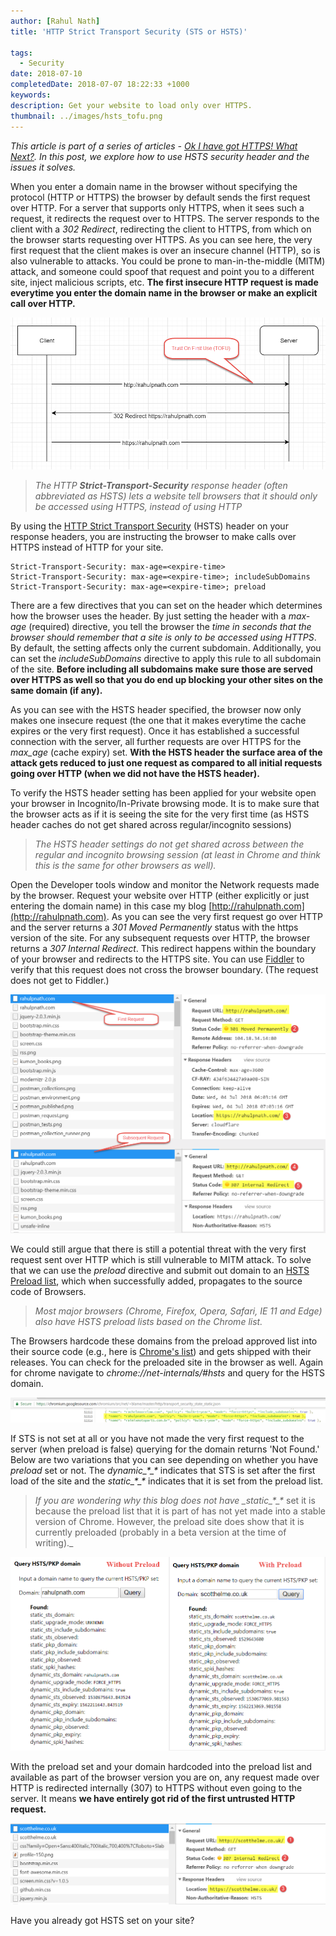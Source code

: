 ```yaml
---
author: [Rahul Nath]
title: 'HTTP Strict Transport Security (STS or HSTS)'
  
tags:
  - Security
date: 2018-07-10
completedDate: 2018-07-07 18:22:33 +1000
keywords:
description: Get your website to load only over HTTPS.
thumbnail: ../images/hsts_tofu.png
---
```


_This article is part of a series of articles - [Ok I have got HTTPS! What Next?](/blog/ok-i-have-got-https-what-next/). In this post, we explore how to use HSTS security header and the issues it solves._

When you enter a domain name in the browser without specifying the protocol (HTTP or HTTPS) the browser by default sends the first request over HTTP. For a server that supports only HTTPS, when it sees such a request, it redirects the request over to HTTPS. The server responds to the client with a _302 Redirect_, redirecting the client to HTTPS, from which on the browser starts requesting over HTTPS. As you can see here, the very first request that the client makes is over an insecure channel (HTTP), so is also vulnerable to attacks. You could be prone to man-in-the-middle (MITM) attack, and someone could spoof that request and point you to a different site, inject malicious scripts, etc. **The first insecure HTTP request is made everytime you enter the domain name in the browser or make an explicit call over HTTP.**

<img src="../images/hsts_tofu.png" alt="Trust on First Use" class="center" />

> _The HTTP **Strict-Transport-Security** response header (often abbreviated as HSTS) lets a website tell browsers that it should only be accessed using HTTPS, instead of using HTTP_

By using the [HTTP Strict Transport Security](https://developer.mozilla.org/en-US/docs/Web/HTTP/Headers/Strict-Transport-Security) (HSTS) header on your response headers, you are instructing the browser to make calls over HTTPS instead of HTTP for your site.

```text
Strict-Transport-Security: max-age=<expire-time>
Strict-Transport-Security: max-age=<expire-time>; includeSubDomains
Strict-Transport-Security: max-age=<expire-time>; preload
```

There are a few directives that you can set on the header which determines how the browser uses the header. By just setting the header with a _max-age_ (required) directive, you tell the browser the _time in seconds that the browser should remember that a site is only to be accessed using HTTPS_. By default, the setting affects only the current subdomain. Additionally, you can set the _includeSubDomains_ directive to apply this rule to all subdomain of the site. **Before including all subdomains make sure those are served over HTTPS as well so that you do end up blocking your other sites on the same domain (if any).**

As you can see with the HSTS header specified, the browser now only makes one insecure request (the one that it makes everytime the cache expires or the very first request). Once it has established a successful connection with the server, all further requests are over HTTPS for the _max_age_ (cache expiry) set. **With the HSTS header the surface area of the attack gets reduced to just one request as compared to all initial requests going over HTTP (when we did not have the HSTS header).**

To verify the HSTS header setting has been applied for your website open your browser in Incognito/In-Private browsing mode. It is to make sure that the browser acts as if it is seeing the site for the very first time (as HSTS header caches do not get shared across regular/incognito sessions)

> _The HSTS header settings do not get shared across between the regular and incognito browsing session (at least in Chrome and think this is the same for other browsers as well)._

Open the Developer tools window and monitor the Network requests made by the browser. Request your website over HTTP (either explicitly or just entering the domain name) in this case my blog [http://rahulpnath.com](http://rahulpnath.com). As you can see the very first request go over HTTP and the server returns a _301 Moved Permanently_ status with the https version of the site. For any subsequent requests over HTTP, the browser returns a _307 Internal Redirect_. This redirect happens within the boundary of your browser and redirects to the HTTPS site. You can use [Fiddler](https://www.rahulpnath.com/blog/fiddler-free-web-debugging-proxy/) to verify that this request does not cross the browser boundary. (The request does not get to Fiddler.)

<img src="../images/hsts_without_preload.png" alt="HSTS without preload" class ="center" />

We could still argue that there is still a potential threat with the very first request sent over HTTP which is still vulnerable to MITM attack. To solve that we can use the _preload_ directive and submit out domain to an [HSTS Preload list](https://hstspreload.org/), which when successfully added, propagates to the source code of Browsers.

> _Most major browsers (Chrome, Firefox, Opera, Safari, IE 11 and Edge) also have HSTS preload lists based on the Chrome list._

The Browsers hardcode these domains from the preload approved list into their source code (e.g., here is [Chrome's list](https://chromium.googlesource.com/chromium/src/net/+/master/http/transport_security_state_static.json)) and gets shipped with their releases. You can check for the preloaded site in the browser as well. Again for chrome navigate to _chrome://net-internals/#hsts_ and query for the HSTS domain.

<img src="../images/hsts_preload_static_json.png" alt="HSTS preloaded site hardcoded" class ="center" />

If STS is not set at all or you have not made the very first request to the server (when preload is false) querying for the domain returns 'Not Found.' Below are two variations that you can see depending on whether you have _preload_ set or not. The _dynamic\_\*\_\*_ indicates that STS is set after the first load of the site and the _static\_\*\_\*_ indicates that it is set from the preload list.

> _If you are wondering why this blog does not have \_static\_\*\_\*_ set it is because the preload list that it is part of has not yet made into a stable version of Chrome. However, the preload site does show that it is currently preloaded (probably in a beta version at the time of writing).\_

<img src="../images/chrome_hsts_preload.png" alt="Verifying HSTS preload" class ="center" />

With the preload set and your domain hardcoded into the preload list and available as part of the browser version you are on, any request made over HTTP is redirected internally (307) to HTTPS without even going to the server. It means **we have entirely got rid of the first untrusted HTTP request.**

<img src="../images/hsts_internal_redirect_scott.png" alt="HSTS preload request flow" class ="center" />

Have you already got HSTS set on your site?
